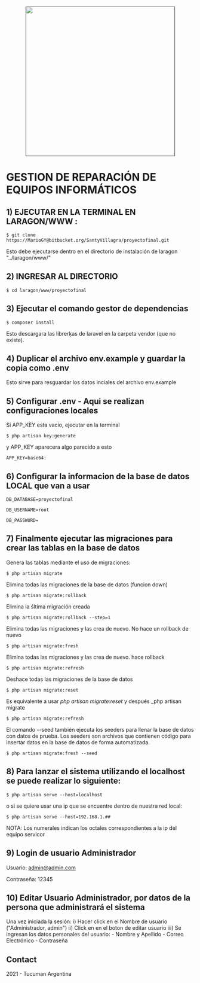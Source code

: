 <p align="center"><a href="" target="_blank"><img src="" width="400"></a></p>


# **GESTION DE REPARACIÓN DE EQUIPOS INFORMÁTICOS**

## 1) EJECUTAR EN LA TERMINAL EN LARAGON/WWW :

    $ git clone https://MarioGY@bitbucket.org/SantyVillagra/proyectofinal.git

Esto debe ejecutarse dentro en el directorio de instalación de laragon "../laragon/www/"

## 2) INGRESAR AL DIRECTORIO 

    $ cd laragon/www/proyectofinal

## 3) Ejecutar el comando gestor de dependencias

    $ composer install

Esto descargara las librerķas de laravel en la carpeta vendor (que no existe).

## 4) Duplicar el archivo env.example y guardar la copia como .env

Esto sirve para resguardar los datos inciales del archivo env.example

## 5) Configurar .env - Aqui se realizan configuraciones locales

Si APP_KEY esta vacio, ejecutar en la terminal

    $ php artisan key:generate

y APP_KEY aparecera algo parecido a esto

    APP_KEY=base64:

## 6) Configurar la informacion de la base de datos LOCAL que van a usar

    DB_DATABASE=proyectofinal

    DB_USERNAME=root

    DB_PASSWORD=


## 7) Finalmente ejecutar las migraciones para crear las tablas en la base de datos
 
 Genera las tablas mediante el uso de migraciones:

    $ php artisan migrate
 
 Elimina todas las migraciones de la base de datos (funcion down)
 
    $ php artisan migrate:rollback 

 Elimina la śltima migración creada

    $ php artisan migrate:rollback --step=1 

 Elimina todas las migraciones y las crea de nuevo. No hace un rollback de nuevo
 
    $ php artisan migrate:fresh 

 Elimina todas las migraciones y las crea de nuevo. hace rollback
 
    $ php artisan migrate:refresh  

 Deshace todas las migraciones de la base de datos

    $ php artisan migrate:reset 

 Es equivalente a usar _php artisan migrate:reset_ y después _php artisan migrate
  
    $ php artisan migrate:refresh

 El comando --seed también ejecuta los seeders para llenar la base de datos con datos de prueba. 
 Los seeders son archivos que contienen código para insertar datos en la base de datos de forma automatizada.

    $ php artisan migrate:fresh --seed 


## 8) Para lanzar el sistema utilizando el localhost se puede realizar lo siguiente:
 
    $ php artisan serve --host=localhost
 
 o si se quiere usar una ip que se encuentre dentro de nuestra red local:
 
    $ php artisan serve --host=192.168.1.##
 NOTA: Los numerales indican los octales correspondientes a la ip del equipo servicor 
 
## 9) Login de usuario Administrador

Usuario: admin@admin.com

Contraseña: 12345

## 10) Editar Usuario Administrador, por datos de la persona que administrará el sistema

Una vez iniciada la sesión:
 i)   Hacer click en el Nombre de usuario ("Administrador, admin") 
 ii)  Click en en el boton de editar usuario
 iii) Se ingresan los datos personales del usuario:
     - Nombre y Apellido
     - Correo Electrónico
     - Contraseña

## Contact

2021 - Tucuman Argentina